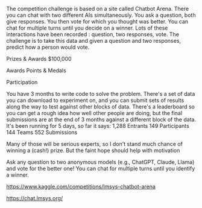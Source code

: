 The competition challenge is based on a site called Chatbot Arena. There you can chat with two different AIs simultaneously. You ask a question, both give responses. You then vote for which you thought was better. You can chat for multiple turns until you decide on a winner.
Lots of these interactions have been recorded : question, two responses, vote.
The challenge is to take this data and given a question and two responses, predict how a person would vote.

Prizes & Awards
$100,000

Awards Points & Medals

Participation

You have 3 months to write code to solve the problem. There's a set of data you can download to experiment on, and you can submit sets of results along the way to test against other blocks of data.
There's a leaderboard so you can get a rough idea how well other people are doing, but the final submissions are at the end of 3 months against a different block of the data.
It's been running for 5 days, so far it says:
1,288 Entrants
149 Participants
144 Teams
552 Submissions

Many of those will be serious experts, so I don't stand much chance of winning a (cash!) prize. But the faint hope should help with motivation

Ask any question to two anonymous models (e.g., ChatGPT, Claude, Llama) and vote for the better one!
You can chat for multiple turns until you identify a winner.

https://www.kaggle.com/competitions/lmsys-chatbot-arena

https://chat.lmsys.org/